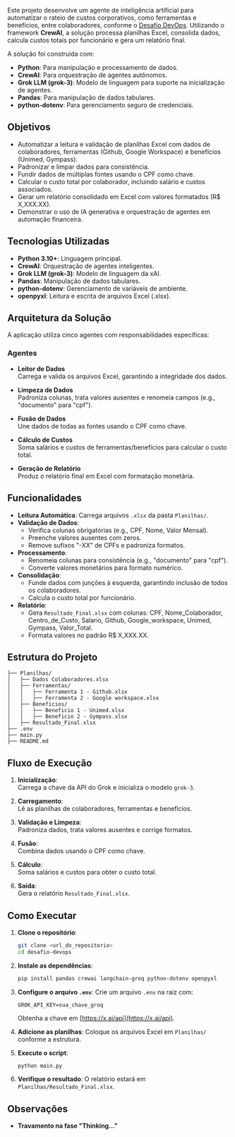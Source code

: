 Este projeto desenvolve um agente de inteligência artificial para automatizar o rateio de custos corporativos, como ferramentas e benefícios, entre colaboradores, conforme o [Desafio DevOps](./Desafio%20DevOps.pdf). Utilizando o framework **CrewAI**, a solução processa planilhas Excel, consolida dados, calcula custos totais por funcionário e gera um relatório final.

A solução foi construída com:

- **Python**: Para manipulação e processamento de dados.
- **CrewAI**: Para orquestração de agentes autônomos.
- **Grok LLM (grok-3)**: Modelo de linguagem para suporte na inicialização de agentes.
- **Pandas**: Para manipulação de dados tabulares.
- **python-dotenv**: Para gerenciamento seguro de credenciais.

## Objetivos

- Automatizar a leitura e validação de planilhas Excel com dados de colaboradores, ferramentas (Github, Google Workspace) e benefícios (Unimed, Gympass).
- Padronizar e limpar dados para consistência.
- Fundir dados de múltiplas fontes usando o CPF como chave.
- Calcular o custo total por colaborador, incluindo salário e custos associados.
- Gerar um relatório consolidado em Excel com valores formatados (R$ X,XXX.XX).
- Demonstrar o uso de IA generativa e orquestração de agentes em automação financeira.

## Tecnologias Utilizadas

- **Python 3.10+**: Linguagem principal.
- **CrewAI**: Orquestração de agentes inteligentes.
- **Grok LLM (grok-3)**: Modelo de linguagem da xAI.
- **Pandas**: Manipulação de dados tabulares.
- **python-dotenv**: Gerenciamento de variáveis de ambiente.
- **openpyxl**: Leitura e escrita de arquivos Excel (.xlsx).

## Arquitetura da Solução

A aplicação utiliza cinco agentes com responsabilidades específicas:

### Agentes

- **Leitor de Dados**  
  Carrega e valida os arquivos Excel, garantindo a integridade dos dados.

- **Limpeza de Dados**  
  Padroniza colunas, trata valores ausentes e renomeia campos (e.g., "documento" para "cpf").

- **Fusão de Dados**  
  Une dados de todas as fontes usando o CPF como chave.

- **Cálculo de Custos**  
  Soma salários e custos de ferramentas/benefícios para calcular o custo total.

- **Geração de Relatório**  
  Produz o relatório final em Excel com formatação monetária.

## Funcionalidades

- **Leitura Automática**: Carrega arquivos `.xlsx` da pasta `Planilhas/`.
- **Validação de Dados**:
  - Verifica colunas obrigatórias (e.g., CPF, Nome, Valor Mensal).
  - Preenche valores ausentes com zeros.
  - Remove sufixos "-XX" de CPFs e padroniza formatos.
- **Processamento**:
  - Renomeia colunas para consistência (e.g., "documento" para "cpf").
  - Converte valores monetários para formato numérico.
- **Consolidação**:
  - Funde dados com junções à esquerda, garantindo inclusão de todos os colaboradores.
  - Calcula o custo total por funcionário.
- **Relatório**:
  - Gera `Resultado_Final.xlsx` com colunas: CPF, Nome_Colaborador, Centro_de_Custo, Salario, Github, Google_workspace, Unimed, Gympass, Valor_Total.
  - Formata valores no padrão R$ X,XXX.XX.

## Estrutura do Projeto
```
├── Planilhas/
│   ├── Dados Colaboradores.xlsx
│   ├── Ferramentas/
│   │   ├── Ferramenta 1 - Github.xlsx
│   │   ├── Ferramenta 2 - Google workspace.xlsx
│   ├── Beneficios/
│   │   ├── Beneficio 1 - Unimed.xlsx
│   │   ├── Beneficio 2 - Gympass.xlsx
│   ├── Resultado_Final.xlsx
├── .env
├── main.py
├── README.md
```

## Fluxo de Execução

1. **Inicialização**:  
   Carrega a chave da API do Grok e inicializa o modelo `grok-3`.

2. **Carregamento**:  
   Lê as planilhas de colaboradores, ferramentas e benefícios.

3. **Validação e Limpeza**:  
   Padroniza dados, trata valores ausentes e corrige formatos.

4. **Fusão**:  
   Combina dados usando o CPF como chave.

5. **Cálculo**:  
   Soma salários e custos para obter o custo total.

6. **Saída**:  
   Gera o relatório `Resultado_Final.xlsx`.

## Como Executar

1. **Clone o repositório**:
   ```bash
   git clone <url_do_repositorio>
   cd desafio-devops
   ```

2. **Instale as dependências**:
   ```bash
   pip install pandas crewai langchain-groq python-dotenv openpyxl
   ```

3. **Configure o arquivo `.env`**:
   Crie um arquivo `.env` na raiz com:
   ```
   GROK_API_KEY=sua_chave_groq
   ```
   Obtenha a chave em [https://x.ai/api](https://x.ai/api).

4. **Adicione as planilhas**:
   Coloque os arquivos Excel em `Planilhas/` conforme a estrutura.

5. **Execute o script**:
   ```bash
   python main.py
   ```

6. **Verifique o resultado**:
   O relatório estará em `Planilhas/Resultado_Final.xlsx`.

## Observações

- **Travamento na fase "Thinking..."**